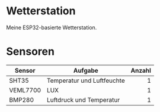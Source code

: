 # Wetterstation
Meine ESP32-basierte Wetterstation. 
# Sensoren 
| Sensor        | Aufgabe       | Anzahl|
| ------------- |---------------| -----:|
| SHT35 | Temperatur und Luftfeuchte | 1 |
| VEML7700 | LUX | 1 |
| BMP280 | Luftdruck und Temperatur | 1 |
